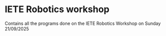 # IETE Robotics workshop

Contains all the programs done on the IETE Robotics Workshop on Sunday 21/09/2025
